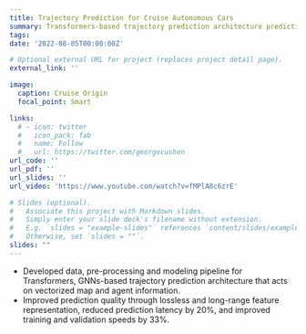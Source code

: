 ```yaml
---
title: Trajectory Prediction for Cruise Autonomous Cars
summary: Transformers-based trajectory prediction architecture predicting intent of actors around Cruise AV.
tags:
date: '2022-08-05T00:00:00Z'

# Optional external URL for project (replaces project detail page).
external_link: ''

image:
  caption: Cruise Origin
  focal_point: Smart

links:
  # - icon: twitter
  #   icon_pack: fab
  #   name: Follow
  #   url: https://twitter.com/georgecushen
url_code: ''
url_pdf: ''
url_slides: ''
url_video: 'https://www.youtube.com/watch?v=fMPlA8c6zrE'

# Slides (optional).
#   Associate this project with Markdown slides.
#   Simply enter your slide deck's filename without extension.
#   E.g. `slides = "example-slides"` references `content/slides/example-slides.md`.
#   Otherwise, set `slides = ""`.
slides: ""
---
```


- Developed data, pre-processing and modeling pipeline for Transformers, GNNs-based trajectory prediction architecture that acts on vectorized map and agent information. 
- Improved prediction quality through lossless and long-range feature
representation, reduced prediction latency by 20%, and improved training and validation speeds by 33%.